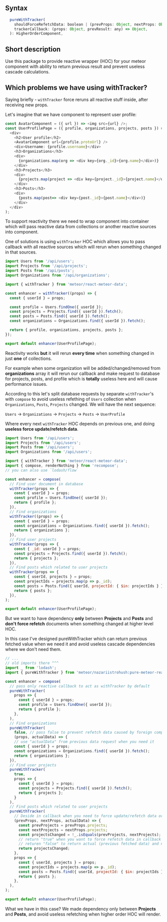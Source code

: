 ## Syntax
```js
  pureWithTracker(
    shouldForceRefetchData: boolean | (prevProps: Object, nextProps: Object, prevResult: any) => boolean,
    trackerCallback: (props: Object, prevResult: any) => Object,
  ): HigherOrderComponent,
```

## Short description

Use this package to provide reactive wrapper (HOC) for your meteor component with ability to return previous result and prevent useless cascade calculations.

## Which problems we have using withTracker?

Saying briefly - `withTracker` force reruns all reactive stuff inside, after receiving new props.

Let's imagine that we have component to represent user profile:
```js
const AvatarComponent = ({ url }) => <img src={url} />;
const UserProfilePage = ({ profile, organizations, projects, posts }) => (
  <div>
    <h2>User profile</h2>
    <AvatarComponent url={profile.protoUrl} />
    <div>Username: {profile.username}</div>
    <h3>Organizations</h3>
    <div>
      {organizations.map(org => <div key={org._id}>{org.name}</div>)}
    </div>
    <h3>Projects</h3>
    <div>
      {projects.map(project => <div key={project._id}>{project.name}</div>)}
    </div>
    <h3>Posts</h3>
    <div>
      {posts.map(post=> <div key={post._id}>{post.name}</div>)}
    </div>
  </div>
);
```

To support reactivity there we need to wrap component into container which will pass reactive data from collections or another reactive sources into component.

One of solutions is using `withTracker` HOC which allows you to pass callback with all reactive sources which will rerun when something changed in that sources.
```js
import Users from '/api/users';
import Projects from '/api/projects';
import Posts from '/api/posts';
import Organizations from '/api/organizations';

import { withTracker } from 'meteor/react-meteor-data';

const enhancer = withTracker((props) => {
  const { userId } = props;

  const profile = Users.findOne({ userId });
  const projects = Projects.find({ userId }).fetch();
  const posts = Posts.find({ userId }).fetch();
  const organizations = Organizations.find({ userId }).fetch();

  return { profile, organizations, projects, posts };
});

export default enhancer(UserProfilePage);
```

Reactivity works **but** it will rerun **every time** when something changed in just **one** of collections.

For example when some organization will be added/changed/removed from **organizations** array it will rerun our callback and make request to database for projects, posts, and profile which is **totally** useless here and will cause performance issues.

According to this let's split database requests by separate `withTracker`'s with `compose` to avoid useless refething of 
`Users` collection when `Organizations`, `Posts`, `Projects` changed.
We will have the next sequence:
 
`Users` -> `Organizations` -> `Projects` -> `Posts` -> `UserProfile`

Where every next `withTracker` HOC depends on previous one, and doing **useless force update/refetch data**.

```js
import Users from '/api/users';
import Projects from '/api/users';
import Posts from '/api/users';
import Organizations from '/api/users';

import { withTracker } from 'meteor/react-meteor-data';
import { compose, renderNothing } from 'recompose';
// you can also use `lodash/flow`

const enhancer = compose(
  // Find user document in database
  withTracker(props => {
    const { userId } = props;
    const profile = Users.findOne({ userId });
    return { profile };
  }),
  // Find organizations
  withTracker((props) => {
    const { userId } = props;
    const organizations = Organizations.find({ userId }).fetch();
    return { organizations };
  }),
  // Find user projects
  withTracker(props => {
    const { _id: userId } = props;
    const projects = Projects.find({ userId }).fetch();
    return { projects };
  }),
  // Find posts which related to user projects
  withTracker(props => {
    const { userId, projects } = props;
    const projectIds = projects.map(p => p._id);
    const posts = Posts.find({ userId, projectId: { $in: projectIds } }).fetch();
    return { posts };
  }),
);

export default enhancer(UserProfilePage);
```

But we want to have dependency **only** between **Projects** and **Posts** and **don't force refetch** documents when something changed at higher level HOC.

In this case I've designed pureWithTracker which can return previous fetched value when we need it and avoid useless cascade dependencies where we don't need them.

```js
// ...
// old imports there ^^^
import _ from 'lodash';
import { pureWithTracker } from 'meteor/nazariistrohush:pure-meteor-react';

const enhancer = compose(
  // pass only reactive callback to act as withTracker by default
  pureWithTracker(
    props => {
      const { userId } = props;
      const profile = Users.findOne({ userId });
      return { profile };
    },
  ),
  // Find organizations
  pureWithTracker(
    false, // pass false to prevent refetch data caused by foreign components
    (props, actualData) => {
    // use "actualData" from previous data request when you need it
    const { userId } = props;
    const organizations = Organizations.find({ userId }).fetch();
    return { organizations };
  }),
  // Find user projects
  pureWithTracker(
    true,
    props => {
      const { userId } = props;
      const projects = Projects.find({ userId }).fetch();
      return { projects };
    }
  ),
  // Find posts which related to user projects
  pureWithTracker(
    // Deside in callback when you need to force update/refetch data or just return actualData
    (prevProps, nextProps, actualData) => {
      const prevProjects = prevProps.projects;
      const nextProjects = nextProps.projects;
      const projectsChanged = !_.isEquals(prevProjects, nextProjects);
      // return "true" when you want to force refetch data in callback below (like it ALWAYS doing withTracker)
      // returen "false" to return actual (previous fetched data) and not make force useless data request to db
      return projectsChanged;
    },
    props => {
      const { userId, projects } = props;
      const projectIds = projects.map(p => p._id);
      const posts = Posts.find({ userId, projectId: { $in: projectIds } }).fetch();
      return { posts };
    },
  ),
);

export default enhancer(UserProfilePage);
```

What we have in this case?
We made dependency only between **Projects** and **Posts**, and avoid useless refetching when higher order HOC will render.

